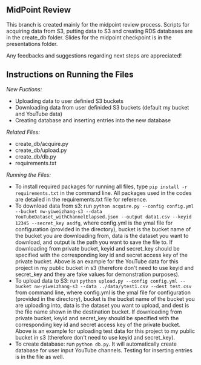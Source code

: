 <!-- tocstop -->

## MidPoint Review

This branch is created mainly for the midpoint review process. Scripts for acquiring data from S3, putting data to S3 and creating RDS databases are in the create_db folder. Slides for the midpoint checkpoint is in the presentations folder. 

Any feedbacks and suggestions regarding next steps are appreciated!

## Instructions on Running the Files

*New Fuctions:*

- Uploading data to user definied S3 buckets
- Downloading data from user definided S3 buckets (default my bucket and YouTube data)
- Creating database and inserting entries into the new database

*Related Files:*

- create_db/acquire.py
- create_db/upload.py
- create_db/db.py
- requirements.txt

*Running the Files:*

- To install required packages for running all files, type `pip install -r requirements.txt` in the command line. All packages used in the codes are detailed in the requirements.txt file for reference.
- To download data from s3: run `python acquire.py --config config.yml --bucket nw-yiweizhang-s3 --data YouTubeDataset_withChannelElapsed.json --output data1.csv --keyid 12345 --secret_key asdfg`, where config.yml is the ymal file for configuration (provided in the directory), bucket is the bucket name of the bucket you are downloading from, data is the dataset you want to download, and output is the path you want to save the file to. If downloading from private bucket, keyid and secret_key should be specified with the corresponding key id and secret access key of the private bucket. Above is an example for the YouTube data for this project in my public bucket in s3 (therefore don't need to use keyid and secret_key and they are fake values for demonstration purposes). 
- To upload data to S3: run `python upload.py --config config.yml --bucket nw-yiweizhang-s3 --data ../data/ytest1.csv --dest test.csv` from command line, where config.yml is the ymal file for configuration (provided in the directory), bucket is the bucket name of the bucket you are uploading into, data is the dataset you want to upload, and dest is the file name shown in the destination bucket. If downloading from private bucket, keyid and secret_key should be specified with the corresponding key id and secret access key of the private bucket. Above is an example for uploading test data for this project to my public bucket in s3 (therefore don't need to use keyid and secret_key).
- To create database: run `python db.py`. It will automatically create database for user input YouTube channels. Testing for inserting entries is in the file as well.
